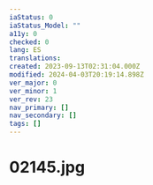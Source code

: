 ```yaml
---
iaStatus: 0
iaStatus_Model: ""
a11y: 0
checked: 0
lang: ES
translations: 
created: 2023-09-13T02:31:04.000Z
modified: 2024-04-03T20:19:14.898Z
ver_major: 0
ver_minor: 1
ver_rev: 23
nav_primary: []
nav_secondary: []
tags: []
---
```

# 02145.jpg

